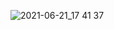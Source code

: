 ![2021-06-21_17 41 37](https://user-images.githubusercontent.com/57847892/122749527-05ee7700-d2c0-11eb-9916-7cdef2d4c794.png)
